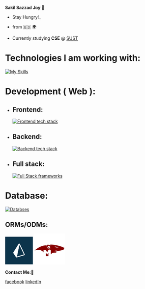 **Sakil Sazzad Joy 👋**

- Stay Hungry!\_

- from 🇧🇩 🌍

- Currently studying **CSE** @ [SUST](https://www.sust.edu/)

# Technologies I am working with:

[![My Skills](https://skills.thijs.gg/icons?i=c,cpp,js,ts,java,python)](https://skills.thijs.gg)

# Development ( Web ):

- ## Frontend:
  [![Frontend tech stack](https://skills.thijs.gg/icons?i=react,redux,next,tailwind)](https://skills.thijs.gg)
- ## Backend:
  [![Backend tech stack](https://skills.thijs.gg/icons?i=nodejs,express,nestjs)](https://skills.thijs.gg)
- ## Full stack:
  [![Full Stack frameworks](https://skills.thijs.gg/icons?i=next)](https://skills.thijs.gg)

# Database:

[![Databses](https://skills.thijs.gg/icons?i=mongo,mysql)](https://skills.thijs.gg)

## ORMs/ODMs:

<img src="images/prisma2.png" width="90">
<img src="images/mongoose.png" width="100">

**Contact Me:🐛**

[facebook](https://www.facebook.com/profile.php?id=100080048493810)
[linkedIn](https://www.linkedin.com/in/sakil-sazzad-joy-56a716274/)

<!---
SS-Joy/SS-Joy is a ✨ special ✨ repository because its `README.md` (this file) appears on your GitHub profile.
You can click the Preview link to take a look at your changes.
--->
